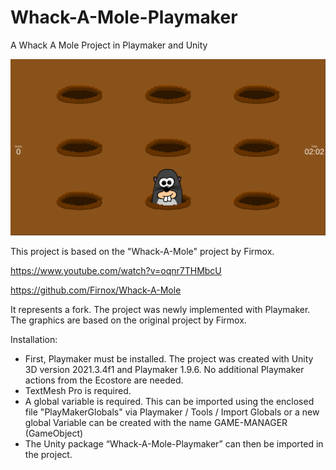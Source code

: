 # Whack-A-Mole-Playmaker
A Whack A Mole Project in Playmaker and Unity

![Screenshot](https://github.com/RalfGeiger/Whack-A-Mole-Playmaker/blob/main/Screenshot.PNG)

This project is based on the "Whack-A-Mole" project by Firmox.

https://www.youtube.com/watch?v=oqnr7THMbcU

https://github.com/Firnox/Whack-A-Mole

It represents a fork. The project was newly implemented with Playmaker. The graphics are based on the original project by Firmox.


Installation:
* First, Playmaker must be installed. The project was created with Unity 3D version 2021.3.4f1 and Playmaker 1.9.6. No additional Playmaker actions from the Ecostore are needed.
* TextMesh Pro is required.
*	A global variable is required. This can be imported using the enclosed file "PlayMakerGlobals" via Playmaker / Tools / Import Globals or a new global Variable can be created with the name
GAME-MANAGER (GameObject)
*	The Unity package “Whack-A-Mole-Playmaker” can then be imported in the project.
